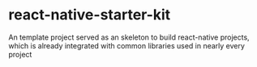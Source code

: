 # react-native-starter-kit
An template project served as an skeleton to build react-native projects, which is already integrated with common libraries used in nearly every project
